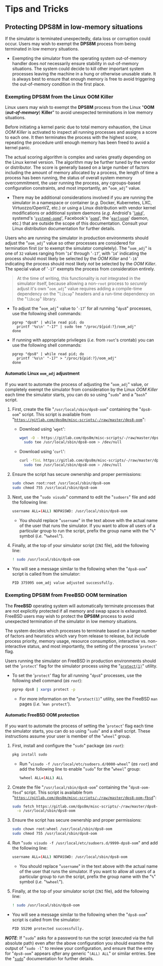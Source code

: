 
<!-- SPDX-License-Identifier: LicenseRef-CF-GAL -->
<!-- SPDX-FileCopyrightText: 2022-2025 The DPS8M Development Team -->
<!-- scspell-id: 9f846ffc-13ce-11f0-804d-80ee73e9b8e7 -->

<!-- pagebreak -->

# Tips and Tricks

## Protecting DPS8M in low-memory situations

If the simulator is terminated unexpectedly, data loss or corruption could occur.  Users may wish to exempt the **DPS8M** process from being terminated in low memory situations.

* Exempting the simulator from the operating system out-of-memory handler does *not* necessarily ensure stability in out-of-memory situations.  The system could decide to kill other important system processes leaving the machine in a hung or otherwise unusable state.  It is always best to ensure that enough memory is free to avoid triggering the out-of-memory condition in the first place.

### Exempting DPS8M from the Linux OOM Killer

Linux users may wish to exempt the **DPS8M** process from the Linux "**OOM** (***out-of-memory***) **Killer**" to avoid unexpected terminations in low memory situations.

Before initiating a kernel panic due to total memory exhaustion, the Linux *OOM Killer* is activated to inspect all running processes and assigns a score to each one.  It then terminates the process with the highest score, repeating the procedure until enough memory has been freed to avoid a kernel panic.

The actual scoring algorithm is complex and varies greatly depending on the Linux kernel version.  The algorithm may be further tuned by the vendor or distributor.  The score is generally based on a large number of factors including the amount of memory allocated by a process, the length of time a process has been running, the status of overall system memory overcommitment, the user running the process, any cgroups-based configuration constraints, and most importantly, an "`oom_adj`" value.

* There may be additional considerations involved if you are running the simulator in a namespace or container (*e.g.* Docker, Kubernetes, LXC, Virtuozzo/OpenVZ, etc.) or using a Linux distribution with vendor kernel modifications or additional system daemons (*e.g.* Android's '[`lmkd`](https://source.android.com/docs/core/perf/lmkd)', systemd's '[`systemd-oomd`](https://www.freedesktop.org/software/systemd/man/latest/systemd-oomd.service.html)', Facebook's '[`oomd`](https://github.com/facebookincubator/oomd/)', the '[`earlyoom`](https://github.com/rfjakob/earlyoom)' daemon, etc.) that are outside the scope of this documentation.  Consult your Linux distribution documentation for further details.

Users who are running the simulator in production environments should adjust the "`oom_adj`" value so other processes are considered for termination first (or to exempt the simulator completely).  The "`oom_adj`" is one of `32` values ranging from '`14`' through '`-17`', with '`14`' indicating the process should most likely be selected by the *OOM Killer* and '`-16`' indicating the process should most likely *not* be selected by the *OOM Killer*.  The special value of '`-17`' exempts the process from consideration entirely.

> At the time of writing, this functionality is *not* integrated in the simulator itself, because allowing a non-`root` process to *securely* adjust it's own "`oom_adj`" value requires adding a compile-time dependency on the "`libcap`" headers and a run-time dependency on the "`libcap`" library.

* To adjust the "`oom_adj`" value to '`-17`' for all running "`dps8`" processes, use the following shell commands:
  ```dps8
  pgrep "dps8" | while read pid; do
    printf '%s\n' "-17" | sudo tee "/proc/${pid:?}/oom_adj"
  done
  ```

* If running with appropriate privileges (*i.e.* from `root`'s crontab) you can use the following shell commands:
  ```dps8
  pgrep "dps8" | while read pid; do
    printf '%s\n' "-17" > "/proc/${pid:?}/oom_adj"
  done
  ```

#### Automatic Linux `oom_adj` adjustment

If you want to automate the process of adjusting the "`oom_adj`" value, or completely exempt the simulator from consideration by the Linux *OOM Killer* each time the simulator starts, you can do so using "`sudo`" and a "`bash`" script.

1. First, create the file "`/usr/local/sbin/dps8-oom`" containing the "`dps8-oom`" script.  This script is available from "[`https://gitlab.com/dps8m/misc-scripts/-/raw/master/dps8-oom`](https://gitlab.com/dps8m/misc-scripts/-/raw/master/dps8-oom)":
   * Download using '`wget`':
     ```sh
     wget -O - https://gitlab.com/dps8m/misc-scripts/-/raw/master/dps8-oom |\
       sudo tee /usr/local/sbin/dps8-oom > /dev/null
     ```
   * Download using '`curl`':
     ```sh
     curl -fSsL https://gitlab.com/dps8m/misc-scripts/-/raw/master/dps8-oom |\
       sudo tee /usr/local/sbin/dps8-oom > /dev/null
     ```

2. Ensure the script has secure ownership and proper permissions:
   ```sh
   sudo chown root:root /usr/local/sbin/dps8-oom
   sudo chmod 755 /usr/local/sbin/dps8-oom
   ```

3. Next, use the "`sudo visudo`" command to edit the "`sudoers`" file and add the following line:
   ```sh
   username ALL=(ALL) NOPASSWD: /usr/local/sbin/dps8-oom
   ```
   * You should replace "`username`" in the text above with the actual name of the user that runs the simulator.  If you want to allow all users of a particular group to run the script, prefix the group name with the "`%`" symbol (*i.e.* "`%wheel`").

4. Finally, at the top of your simulator script (`INI` file), add the following line:
   ```sh
   ! sudo /usr/local/sbin/dps8-oom
   ```

 * You will see a message similar to the following when the "`dps8-oom`" script is called from the simulator:
   ```sh
   PID 375995 oom_adj value adjusted successfully.
   ```

### Exempting DPS8M from FreeBSD OOM termination

The **FreeBSD** operating system will automatically terminate processes that are not explicitly protected if all memory and swap space is exhausted.  FreeBSD users may wish to protect the **DPS8M** process to avoid unexpected termination of the simulator in low memory situations.

The system decides which processes to terminate based on a large number of factors and heuristics which vary from release to release, but include process priority, memory usage, resource consumption, interactive vs. non-interactive status, and most importantly, the setting of the process '`protect`' flag.

Users running the simulator on FreeBSD in production environments should set the '`protect`' flag for the simulator process using the "[`protect(1)`](https://man.freebsd.org/cgi/man.cgi?query=protect&sektion=1&format=html)" utility.

* To set the '`protect`' flag for all running "`dps8`" processes, use the following shell command (*as `root`*):
  ```sh
  pgrep dps8 | xargs protect -p
  ```
  * For more information on the "`protect(1)`" utility, see the FreeBSD `man` pages (*i.e.* '`man protect`').

#### Automatic FreeBSD OOM protection

If you want to automate the process of setting the '`protect`' flag each time the simulator starts, you can do so using "`sudo`" and a shell script.  These instructions assume your user is member of the "`wheel`" group.

1. First, install and configure the "`sudo`" package (*as `root`*):
   ```sh
   pkg install sudo
   ```
   * Run "`visudo -f /usr/local/etc/sudoers.d/0000-wheel`" (*as `root`*) and add the following line to enable "`sudo`" for the "`wheel`" group:
     ```sh
     %wheel ALL=(ALL) ALL
     ```

2. Create the file "`/usr/local/sbin/dps8-oom`" containing the "`dps8-oom-fbsd`" script.  This script is available from "[`https://gitlab.com/dps8m/misc-scripts/-/raw/master/dps8-oom-fbsd`](https://gitlab.com/dps8m/misc-scripts/-/raw/master/dps8-oom-fbsd)":
   ```sh
   sudo fetch https://gitlab.com/dps8m/misc-scripts/-/raw/master/dps8-oom-fbsd \
     -o /usr/local/sbin/dps8-oom
   ```

3. Ensure the script has secure ownership and proper permissions:
   ```sh
   sudo chown root:wheel /usr/local/sbin/dps8-oom
   sudo chmod 755 /usr/local/sbin/dps8-oom
   ```

4. Run "`sudo visudo -f /usr/local/etc/sudoers.d/9999-dps8-oom`" and add the following line:
   ```sh
   username ALL=(ALL) NOPASSWD: /usr/local/sbin/dps8-oom
   ```
   * You should replace "`username`" in the text above with the actual name of the user that runs the simulator.  If you want to allow all users of a particular group to run the script, prefix the group name with the "`%`" symbol (*i.e.* "`%wheel`").

5. Finally, at the top of your simulator script (`INI` file), add the following line:
   ```sh
   ! sudo /usr/local/sbin/dps8-oom
   ```

* You will see a message similar to the following when the "`dps8-oom`" script is called from the simulator:
  ```sh
  PID 55290 protected successfully.
  ```

***NOTE***: If "`sudo`" asks for a password to run the script (executed via the full absolute path) even after the above configuration you should examine the output of "`sudo -l`" to review your configuration, and ensure that the entry for "`dps8-oom`" appears *after* any generic "`(ALL) ALL`" or similar entries.  See the "[`sudo`](https://www.sudo.ws/)" documentation for further details.


